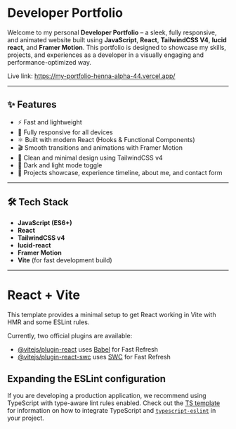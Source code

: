# Developer Portfolio

Welcome to my personal **Developer Portfolio** – a sleek, fully responsive, and animated website built using **JavaScript**, **React**, **TailwindCSS V4**, **lucid react**, and **Framer Motion**. This portfolio is designed to showcase my skills, projects, and experiences as a developer in a visually engaging and performance-optimized way.

Live link: https://my-portfolio-henna-alpha-44.vercel.app/

---

## ✨ Features

- ⚡ Fast and lightweight
- 📱 Fully responsive for all devices
- ⚛️ Built with modern React (Hooks & Functional Components)
- 🎬 Smooth transitions and animations with Framer Motion
- 🎨 Clean and minimal design using TailwindCSS v4
- 🌙 Dark and light mode toggle
- 💼 Projects showcase, experience timeline, about me, and contact form

---

## 🛠️ Tech Stack

- **JavaScript (ES6+)**
- **React**
- **TailwindCSS v4**
- **lucid-react**
- **Framer Motion**
- **Vite** (for fast development build)

---




# React + Vite

This template provides a minimal setup to get React working in Vite with HMR and some ESLint rules.

Currently, two official plugins are available:

- [@vitejs/plugin-react](https://github.com/vitejs/vite-plugin-react/blob/main/packages/plugin-react) uses [Babel](https://babeljs.io/) for Fast Refresh
- [@vitejs/plugin-react-swc](https://github.com/vitejs/vite-plugin-react/blob/main/packages/plugin-react-swc) uses [SWC](https://swc.rs/) for Fast Refresh

## Expanding the ESLint configuration

If you are developing a production application, we recommend using TypeScript with type-aware lint rules enabled. Check out the [TS template](https://github.com/vitejs/vite/tree/main/packages/create-vite/template-react-ts) for information on how to integrate TypeScript and [`typescript-eslint`](https://typescript-eslint.io) in your project.
